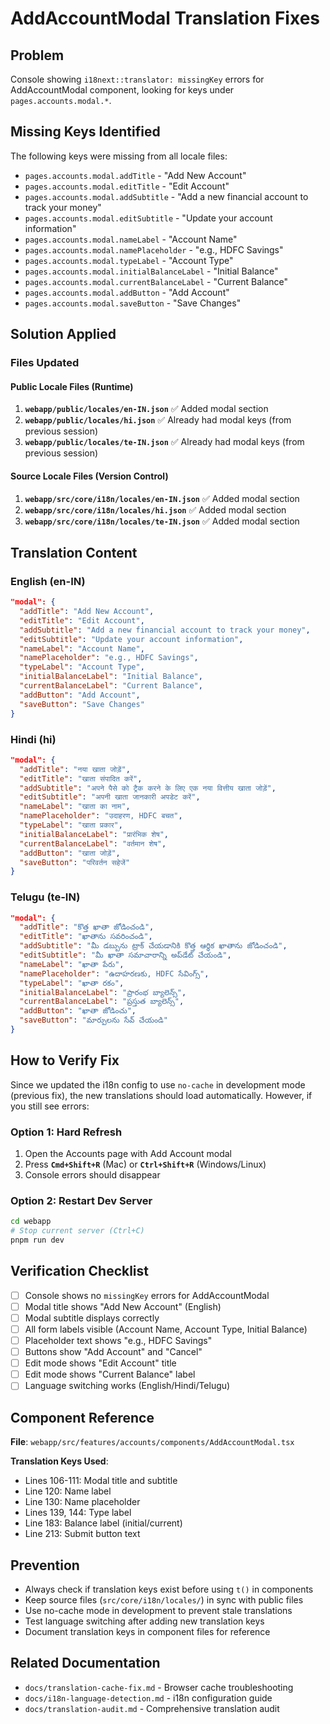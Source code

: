 # AddAccountModal Translation Fixes

## Problem
Console showing `i18next::translator: missingKey` errors for AddAccountModal component, looking for keys under `pages.accounts.modal.*`.

## Missing Keys Identified
The following keys were missing from all locale files:
- `pages.accounts.modal.addTitle` - "Add New Account"
- `pages.accounts.modal.editTitle` - "Edit Account"
- `pages.accounts.modal.addSubtitle` - "Add a new financial account to track your money"
- `pages.accounts.modal.editSubtitle` - "Update your account information"
- `pages.accounts.modal.nameLabel` - "Account Name"
- `pages.accounts.modal.namePlaceholder` - "e.g., HDFC Savings"
- `pages.accounts.modal.typeLabel` - "Account Type"
- `pages.accounts.modal.initialBalanceLabel` - "Initial Balance"
- `pages.accounts.modal.currentBalanceLabel` - "Current Balance"
- `pages.accounts.modal.addButton` - "Add Account"
- `pages.accounts.modal.saveButton` - "Save Changes"

## Solution Applied

### Files Updated

#### Public Locale Files (Runtime)
1. **`webapp/public/locales/en-IN.json`** ✅ Added modal section
2. **`webapp/public/locales/hi.json`** ✅ Already had modal keys (from previous session)
3. **`webapp/public/locales/te-IN.json`** ✅ Already had modal keys (from previous session)

#### Source Locale Files (Version Control)
1. **`webapp/src/core/i18n/locales/en-IN.json`** ✅ Added modal section
2. **`webapp/src/core/i18n/locales/hi.json`** ✅ Added modal section
3. **`webapp/src/core/i18n/locales/te-IN.json`** ✅ Added modal section

## Translation Content

### English (en-IN)
```json
"modal": {
  "addTitle": "Add New Account",
  "editTitle": "Edit Account",
  "addSubtitle": "Add a new financial account to track your money",
  "editSubtitle": "Update your account information",
  "nameLabel": "Account Name",
  "namePlaceholder": "e.g., HDFC Savings",
  "typeLabel": "Account Type",
  "initialBalanceLabel": "Initial Balance",
  "currentBalanceLabel": "Current Balance",
  "addButton": "Add Account",
  "saveButton": "Save Changes"
}
```

### Hindi (hi)
```json
"modal": {
  "addTitle": "नया खाता जोड़ें",
  "editTitle": "खाता संपादित करें",
  "addSubtitle": "अपने पैसे को ट्रैक करने के लिए एक नया वित्तीय खाता जोड़ें",
  "editSubtitle": "अपनी खाता जानकारी अपडेट करें",
  "nameLabel": "खाता का नाम",
  "namePlaceholder": "उदाहरण, HDFC बचत",
  "typeLabel": "खाता प्रकार",
  "initialBalanceLabel": "प्रारंभिक शेष",
  "currentBalanceLabel": "वर्तमान शेष",
  "addButton": "खाता जोड़ें",
  "saveButton": "परिवर्तन सहेजें"
}
```

### Telugu (te-IN)
```json
"modal": {
  "addTitle": "కొత్త ఖాతా జోడించండి",
  "editTitle": "ఖాతాను సవరించండి",
  "addSubtitle": "మీ డబ్బును ట్రాక్ చేయడానికి కొత్త ఆర్థిక ఖాతాను జోడించండి",
  "editSubtitle": "మీ ఖాతా సమాచారాన్ని అప్‌డేట్ చేయండి",
  "nameLabel": "ఖాతా పేరు",
  "namePlaceholder": "ఉదాహరణకు, HDFC సేవింగ్స్",
  "typeLabel": "ఖాతా రకం",
  "initialBalanceLabel": "ప్రారంభ బ్యాలెన్స్",
  "currentBalanceLabel": "ప్రస్తుత బ్యాలెన్స్",
  "addButton": "ఖాతా జోడించు",
  "saveButton": "మార్పులను సేవ్ చేయండి"
}
```

## How to Verify Fix

Since we updated the i18n config to use `no-cache` in development mode (previous fix), the new translations should load automatically. However, if you still see errors:

### Option 1: Hard Refresh
1. Open the Accounts page with Add Account modal
2. Press **`Cmd+Shift+R`** (Mac) or **`Ctrl+Shift+R`** (Windows/Linux)
3. Console errors should disappear

### Option 2: Restart Dev Server
```bash
cd webapp
# Stop current server (Ctrl+C)
pnpm run dev
```

## Verification Checklist
- [ ] Console shows no `missingKey` errors for AddAccountModal
- [ ] Modal title shows "Add New Account" (English)
- [ ] Modal subtitle displays correctly
- [ ] All form labels visible (Account Name, Account Type, Initial Balance)
- [ ] Placeholder text shows "e.g., HDFC Savings"
- [ ] Buttons show "Add Account" and "Cancel"
- [ ] Edit mode shows "Edit Account" title
- [ ] Edit mode shows "Current Balance" label
- [ ] Language switching works (English/Hindi/Telugu)

## Component Reference
**File**: `webapp/src/features/accounts/components/AddAccountModal.tsx`

**Translation Keys Used**:
- Lines 106-111: Modal title and subtitle
- Line 120: Name label
- Line 130: Name placeholder
- Lines 139, 144: Type label
- Line 183: Balance label (initial/current)
- Line 213: Submit button text

## Prevention
- Always check if translation keys exist before using `t()` in components
- Keep source files (`src/core/i18n/locales/`) in sync with public files
- Use no-cache mode in development to prevent stale translations
- Test language switching after adding new translation keys
- Document translation keys in component files for reference

## Related Documentation
- `docs/translation-cache-fix.md` - Browser cache troubleshooting
- `docs/i18n-language-detection.md` - i18n configuration guide
- `docs/translation-audit.md` - Comprehensive translation audit
